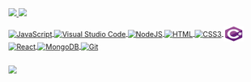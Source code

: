 <div>
  <a href="https://github.com/OfficialSpy">
  <img height="180em" src="https://github-readme-stats.vercel.app/api?username=OfficialSpy&show_icons=true&theme=dark&include_all_commits=true&count_private=true&icon_color=e81c1c&title_color=e81c1c&bg_color=000000&hide_border=true"/>
  <img height="180em" src="https://github-readme-stats.vercel.app/api/top-langs/?username=OfficialSpy&layout=compact&langs_count=7&theme=dark&icon_color=e81c1c&title_color=e81c1c&bg_color=000001&hide_border=true"/>
</div>
<div style="display: inline_block"><br>
  <img align="center" alt="JavaScript" height="30" width="40" src="https://cdn.jsdelivr.net/gh/devicons/devicon/icons/javascript/javascript-original.svg">
  <img align="center" alt="Visual Studio Code" height="30" width="40" src="https://cdn.jsdelivr.net/gh/devicons/devicon/icons/vscode/vscode-original.svg">
  <img align="center" alt="NodeJS" height="30" width="40" src="https://cdn.jsdelivr.net/gh/devicons/devicon/icons/nodejs/nodejs-original.svg">
  <img align="center" alt="HTML" height="30" width="40" src="https://cdn.jsdelivr.net/gh/devicons/devicon/icons/html5/html5-original.svg">
  <img align="center" alt="CSS3" height="30" width="40" src="https://cdn.jsdelivr.net/gh/devicons/devicon/icons/css3/css3-original.svg">
  <img align="center" alt="CSharp" height="30" width="40" src="https://github.com/devicons/devicon/blob/v2.14.0/icons/csharp/csharp-original.svg">
  <img align="center" alt="React" height="30" width="40" src="https://cdn.jsdelivr.net/gh/devicons/devicon/icons/react/react-original.svg">
  <img align="center" alt="MongoDB" height="30" width="40" src="https://cdn.jsdelivr.net/gh/devicons/devicon/icons/mongodb/mongodb-original.svg">
  <img align="center" alt="Git" height="30" width="40" src="https://cdn.jsdelivr.net/gh/devicons/devicon/icons/git/git-original.svg">
 </div>
  
  ##
 
<div>

  ![](https://github.com/OfficialSpy/OfficialSpy/blob/output/github-contribution-grid-snake.svg)
 
</div>

